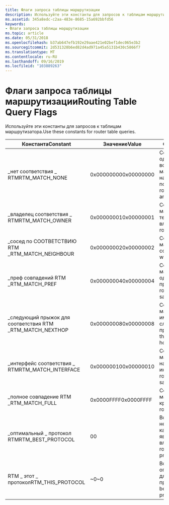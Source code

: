 ```yaml
---
title: Флаги запроса таблицы маршрутизации
description: Используйте эти константы для запросов к таблицам маршрутизатора.
ms.assetid: 345a8edc-c2aa-483e-8685-15a692bbfd56
keywords:
- Флаги запроса таблицы маршрутизации
ms.topic: article
ms.date: 05/31/2018
ms.openlocfilehash: b37ab647efb192e29aae421e02bef1dec065e3b2
ms.sourcegitcommit: 2d531328b6ed82d4ad971a45a5131b430c5866f7
ms.translationtype: MT
ms.contentlocale: ru-RU
ms.lasthandoff: 09/16/2019
ms.locfileid: "103889263"
---
```

# <a name="routing-table-query-flags"></a><span data-ttu-id="e0a10-104">Флаги запроса таблицы маршрутизации</span><span class="sxs-lookup"><span data-stu-id="e0a10-104">Routing Table Query Flags</span></span>

<span data-ttu-id="e0a10-105">Используйте эти константы для запросов к таблицам маршрутизатора.</span><span class="sxs-lookup"><span data-stu-id="e0a10-105">Use these constants for router table queries.</span></span>



| <span data-ttu-id="e0a10-106">Константа</span><span class="sxs-lookup"><span data-stu-id="e0a10-106">Constant</span></span>              | <span data-ttu-id="e0a10-107">Значение</span><span class="sxs-lookup"><span data-stu-id="e0a10-107">Value</span></span>      | <span data-ttu-id="e0a10-108">Описание</span><span class="sxs-lookup"><span data-stu-id="e0a10-108">Description</span></span>                                                                |
|-----------------------|------------|----------------------------------------------------------------------------|
| <span data-ttu-id="e0a10-109">\_нет соответствия \_ RTM</span><span class="sxs-lookup"><span data-stu-id="e0a10-109">RTM\_MATCH\_NONE</span></span>      | <span data-ttu-id="e0a10-110">0x00000000</span><span class="sxs-lookup"><span data-stu-id="e0a10-110">0x00000000</span></span> | <span data-ttu-id="e0a10-111">Соответствует ни одному из критериев; возвращаются все маршруты для назначения.</span><span class="sxs-lookup"><span data-stu-id="e0a10-111">Matches none of the criteria; all routes for the destination are returned.</span></span> |
| <span data-ttu-id="e0a10-112">\_владелец соответствия \_ RTM</span><span class="sxs-lookup"><span data-stu-id="e0a10-112">RTM\_MATCH\_OWNER</span></span>     | <span data-ttu-id="e0a10-113">0x00000001</span><span class="sxs-lookup"><span data-stu-id="e0a10-113">0x00000001</span></span> | <span data-ttu-id="e0a10-114">Сопоставление маршрутов с одним и тем же владельцем.</span><span class="sxs-lookup"><span data-stu-id="e0a10-114">Matches routes with same owner.</span></span>                                            |
| <span data-ttu-id="e0a10-115">\_сосед по СООТВЕТСТВИЮ RTM \_</span><span class="sxs-lookup"><span data-stu-id="e0a10-115">RTM\_MATCH\_NEIGHBOUR</span></span> | <span data-ttu-id="e0a10-116">0x00000002</span><span class="sxs-lookup"><span data-stu-id="e0a10-116">0x00000002</span></span> | <span data-ttu-id="e0a10-117">Сопоставление маршрутов с тем же соседом.</span><span class="sxs-lookup"><span data-stu-id="e0a10-117">Matches routes with the same neighbor.</span></span>                                     |
| <span data-ttu-id="e0a10-118">\_преф совпадений RTM \_</span><span class="sxs-lookup"><span data-stu-id="e0a10-118">RTM\_MATCH\_PREF</span></span>      | <span data-ttu-id="e0a10-119">0x00000004</span><span class="sxs-lookup"><span data-stu-id="e0a10-119">0x00000004</span></span> | <span data-ttu-id="e0a10-120">Соответствует маршрутам с одинаковым предпочтением.</span><span class="sxs-lookup"><span data-stu-id="e0a10-120">Matches routes that have the same preference.</span></span>                              |
| <span data-ttu-id="e0a10-121">\_следующий прыжок для соответствия RTM \_</span><span class="sxs-lookup"><span data-stu-id="e0a10-121">RTM\_MATCH\_NEXTHOP</span></span>   | <span data-ttu-id="e0a10-122">0x00000008</span><span class="sxs-lookup"><span data-stu-id="e0a10-122">0x00000008</span></span> | <span data-ttu-id="e0a10-123">Совпадает с маршрутами, которые имеют одинаковый следующий прыжок.</span><span class="sxs-lookup"><span data-stu-id="e0a10-123">Matches routes that have the same next hop.</span></span>                                |
| <span data-ttu-id="e0a10-124">\_интерфейс соответствия \_ RTM</span><span class="sxs-lookup"><span data-stu-id="e0a10-124">RTM\_MATCH\_INTERFACE</span></span> | <span data-ttu-id="e0a10-125">0x00000010</span><span class="sxs-lookup"><span data-stu-id="e0a10-125">0x00000010</span></span> | <span data-ttu-id="e0a10-126">Соответствует маршрутам, которые находятся в одном интерфейсе.</span><span class="sxs-lookup"><span data-stu-id="e0a10-126">Matches routes that are on the same interface.</span></span>                             |
| <span data-ttu-id="e0a10-127">\_полное совпадение RTM \_</span><span class="sxs-lookup"><span data-stu-id="e0a10-127">RTM\_MATCH\_FULL</span></span>      | <span data-ttu-id="e0a10-128">0x0000FFFF</span><span class="sxs-lookup"><span data-stu-id="e0a10-128">0x0000FFFF</span></span> | <span data-ttu-id="e0a10-129">Сопоставление маршрутов со всеми критериями.</span><span class="sxs-lookup"><span data-stu-id="e0a10-129">Matches routes with all criteria.</span></span>                                          |
| <span data-ttu-id="e0a10-130">\_оптимальный \_ протокол RTM</span><span class="sxs-lookup"><span data-stu-id="e0a10-130">RTM\_BEST\_PROTOCOL</span></span>   | <span data-ttu-id="e0a10-131">0</span><span class="sxs-lookup"><span data-stu-id="e0a10-131">0</span></span>          | <span data-ttu-id="e0a10-132">Возвращает маршрут независимо от того, какой протокол является его владельцем.</span><span class="sxs-lookup"><span data-stu-id="e0a10-132">Returns a route regardless of which protocol owns it.</span></span>                      |
| <span data-ttu-id="e0a10-133">RTM \_ этот \_ протокол</span><span class="sxs-lookup"><span data-stu-id="e0a10-133">RTM\_THIS\_PROTOCOL</span></span>   | <span data-ttu-id="e0a10-134">~0</span><span class="sxs-lookup"><span data-stu-id="e0a10-134">~0</span></span>         | <span data-ttu-id="e0a10-135">Возвращает оптимальный маршрут для вызывающего протокола.</span><span class="sxs-lookup"><span data-stu-id="e0a10-135">Returns the best route for the calling protocol.</span></span>                           |



 

 

 




